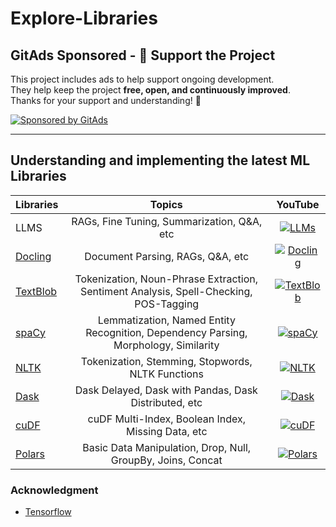 # Explore-Libraries

## GitAds Sponsored - 🙌 Support the Project

This project includes ads to help support ongoing development.  
They help keep the project **free, open, and continuously improved**.  
Thanks for your support and understanding! 💛

[![Sponsored by GitAds](https://gitads.dev/v1/ad-serve?source=mayurji/explore-libraries@github)](https://gitads.dev/v1/ad-track?source=mayurji/explore-libraries@github)

---------------------------------------------------------------

## Understanding and implementing the latest ML Libraries

| Libraries    | Topics | YouTube |
| :---        | :----:       |  :----:             |
| LLMS | RAGs, Fine Tuning, Summarization, Q&A, etc | [![LLMs](https://img.shields.io/badge/YouTube-FF0000?style=for-the-badge&logo=youtube&logoColor=white)](https://youtu.be/9DCvUKHvKcs) |
| [Docling](https://docling-project.github.io/docling/) | Document Parsing, RAGs, Q&A, etc | [![Docling](https://img.shields.io/badge/YouTube-FF0000?style=for-the-badge&logo=youtube&logoColor=white)](https://youtu.be/5UZafoHDopI) |
| [TextBlob](https://textblob.readthedocs.io/en/dev/)| Tokenization, Noun-Phrase Extraction, Sentiment Analysis, Spell-Checking, POS-Tagging | [![TextBlob](https://img.shields.io/badge/YouTube-FF0000?style=for-the-badge&logo=youtube&logoColor=white)](https://youtu.be/1JnIxWSdD0Q) |
| [spaCy](https://spacy.io)| Lemmatization, Named Entity Recognition, Dependency Parsing, Morphology, Similarity | [![spaCy](https://img.shields.io/badge/YouTube-FF0000?style=for-the-badge&logo=youtube&logoColor=white)](https://youtu.be/wjAPQH_KE0k) |
| [NLTK](https://www.nltk.org/)| Tokenization, Stemming, Stopwords, NLTK Functions | [![NLTK](https://img.shields.io/badge/YouTube-FF0000?style=for-the-badge&logo=youtube&logoColor=white)](https://youtu.be/PEWvF8hVOHo) |
| [Dask](https://docs.dask.org/en/stable/)| Dask Delayed, Dask with Pandas, Dask Distributed, etc |[![Dask](https://img.shields.io/badge/YouTube-FF0000?style=for-the-badge&logo=youtube&logoColor=white)](https://www.youtube.com/playlist?list=PLVVBQldz3m5v295najN5MKBGLPgxapDfa) |
| [cuDF](https://docs.rapids.ai/api/cudf/stable/)| cuDF Multi-Index, Boolean Index, Missing Data, etc|[![cuDF](https://img.shields.io/badge/YouTube-FF0000?style=for-the-badge&logo=youtube&logoColor=white)](https://www.youtube.com/playlist?list=PLVVBQldz3m5vU6fjyLHwsYex_2Ud1124r) |
| [Polars]() | Basic Data Manipulation, Drop, Null, GroupBy, Joins, Concat |[![Polars](https://img.shields.io/badge/YouTube-FF0000?style=for-the-badge&logo=youtube&logoColor=white)](https://www.youtube.com/playlist?list=PLVVBQldz3m5sjbryHeoAPinR-ndEPjsMG)|

### Acknowledgment

- [Tensorflow](https://www.tensorflow.org/learn)
